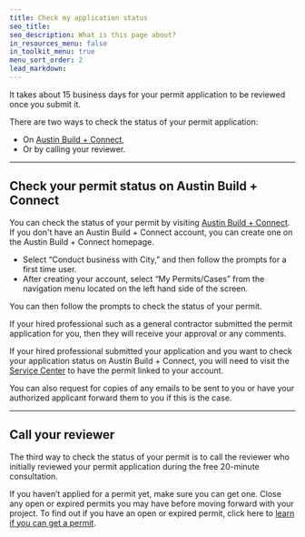 ```yaml
---
title: Check my application status
seo_title:
seo_description: What is this page about?
in_resources_menu: false
in_toolkit_menu: true
menu_sort_order: 2
lead_markdown:
---
```



It takes about 15 business days for your permit application to be reviewed once you submit it.

There are two ways to check the status of your permit application:

* On [Austin Build + Connect](https://abc.austintexas.gov/web/permit/index),
* Or by calling your reviewer.

---

## Check your permit status on Austin Build + Connect

You can check the status of your permit by visiting [Austin Build + Connect](https://abc.austintexas.gov/web/permit/index). If you don't have an Austin Build + Connect account, you can create one on the Austin Build + Connect homepage.

* Select “Conduct business with City,” and then follow the prompts for a first time user.
* After creating your account, select “My Permits/Cases” from the navigation menu located on the left hand side of the screen.

You can then follow the prompts to check the status of your permit.

If your hired professional such as a general contractor submitted the permit application for you, then they will receive your approval or any comments.

If your hired professional submitted your application and you want to check your application status on Austin Build + Connect, you will need to visit the [Service Center](/residential/resources/contact/#service-center) to have the permit linked to your account.&nbsp;

You can also request for copies of any emails to be sent to you or have your authorized applicant forward them to you if this is the case.

---

## Call your reviewer

The third way to check the status of your permit is to call the reviewer who initially reviewed your permit application during the free 20-minute consultation.&nbsp;&nbsp;

If you haven’t applied for a permit yet, make sure you can get one. Close any open or expired permits you may have before moving forward with your project. To find out if you have an open or expired permit, click here to [learn if you can get a permit](/residential/residential-toolkit/can-i-get-a-permit/).

